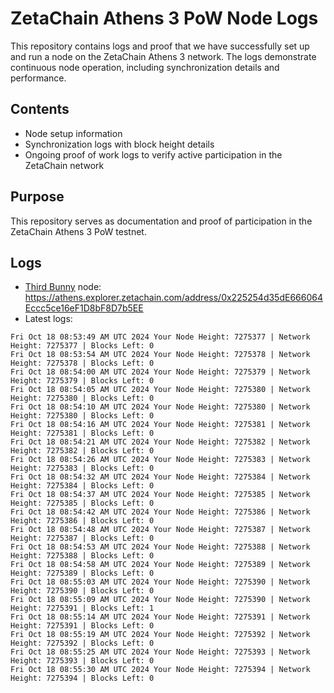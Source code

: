 # ZetaChain Athens 3 PoW Node Logs
This repository contains logs and proof that we have successfully set up and run a node on the ZetaChain Athens 3 network. The logs demonstrate continuous node operation, including synchronization details and performance.

## Contents
- Node setup information
- Synchronization logs with block height details
- Ongoing proof of work logs to verify active participation in the ZetaChain network

## Purpose
This repository serves as documentation and proof of participation in the ZetaChain Athens 3 PoW testnet.

## Logs

- [Third Bunny](https://thirdbunny.xyz/) node: https://athens.explorer.zetachain.com/address/0x225254d35dE666064Eccc5ce16eF1D8bF8D7b5EE
- Latest logs:
```
Fri Oct 18 08:53:49 AM UTC 2024 Your Node Height: 7275377 | Network Height: 7275377 | Blocks Left: 0
Fri Oct 18 08:53:54 AM UTC 2024 Your Node Height: 7275378 | Network Height: 7275378 | Blocks Left: 0
Fri Oct 18 08:54:00 AM UTC 2024 Your Node Height: 7275379 | Network Height: 7275379 | Blocks Left: 0
Fri Oct 18 08:54:05 AM UTC 2024 Your Node Height: 7275380 | Network Height: 7275380 | Blocks Left: 0
Fri Oct 18 08:54:10 AM UTC 2024 Your Node Height: 7275380 | Network Height: 7275380 | Blocks Left: 0
Fri Oct 18 08:54:16 AM UTC 2024 Your Node Height: 7275381 | Network Height: 7275381 | Blocks Left: 0
Fri Oct 18 08:54:21 AM UTC 2024 Your Node Height: 7275382 | Network Height: 7275382 | Blocks Left: 0
Fri Oct 18 08:54:26 AM UTC 2024 Your Node Height: 7275383 | Network Height: 7275383 | Blocks Left: 0
Fri Oct 18 08:54:32 AM UTC 2024 Your Node Height: 7275384 | Network Height: 7275384 | Blocks Left: 0
Fri Oct 18 08:54:37 AM UTC 2024 Your Node Height: 7275385 | Network Height: 7275385 | Blocks Left: 0
Fri Oct 18 08:54:42 AM UTC 2024 Your Node Height: 7275386 | Network Height: 7275386 | Blocks Left: 0
Fri Oct 18 08:54:48 AM UTC 2024 Your Node Height: 7275387 | Network Height: 7275387 | Blocks Left: 0
Fri Oct 18 08:54:53 AM UTC 2024 Your Node Height: 7275388 | Network Height: 7275388 | Blocks Left: 0
Fri Oct 18 08:54:58 AM UTC 2024 Your Node Height: 7275389 | Network Height: 7275389 | Blocks Left: 0
Fri Oct 18 08:55:03 AM UTC 2024 Your Node Height: 7275390 | Network Height: 7275390 | Blocks Left: 0
Fri Oct 18 08:55:09 AM UTC 2024 Your Node Height: 7275390 | Network Height: 7275391 | Blocks Left: 1
Fri Oct 18 08:55:14 AM UTC 2024 Your Node Height: 7275391 | Network Height: 7275391 | Blocks Left: 0
Fri Oct 18 08:55:19 AM UTC 2024 Your Node Height: 7275392 | Network Height: 7275392 | Blocks Left: 0
Fri Oct 18 08:55:25 AM UTC 2024 Your Node Height: 7275393 | Network Height: 7275393 | Blocks Left: 0
Fri Oct 18 08:55:30 AM UTC 2024 Your Node Height: 7275394 | Network Height: 7275394 | Blocks Left: 0
```
